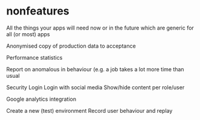 # nonfeatures
All the things your apps will need now or in the future which are generic for all (or most) apps

Anonymised copy of production data to acceptance

Performance statistics

Report on anomalous in behaviour (e.g. a job takes a lot more time than usual

Security
Login
Login with social media
Show/hide content per role/user

Google analytics integration


Create a new (test) environment
Record user behaviour and replay
